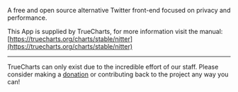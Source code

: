 A free and open source alternative Twitter front-end focused on privacy and performance.

This App is supplied by TrueCharts, for more information visit the manual: [https://truecharts.org/charts/stable/nitter](https://truecharts.org/charts/stable/nitter)

---

TrueCharts can only exist due to the incredible effort of our staff.
Please consider making a [donation](https://truecharts.org/sponsor) or contributing back to the project any way you can!
